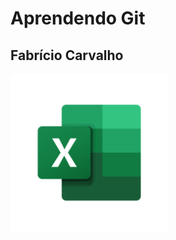 <h1> Aprendendo Git</h1>
<h2> Fabrício Carvalho </h2>

<img style="width: 50%;" src="doc/excel_logo.png">
   
